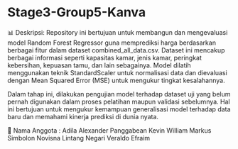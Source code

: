 # Stage3-Group5-Kanva
📊 Deskripsi: Repository ini bertujuan untuk membangun dan mengevaluasi model Random Forest Regressor guna memprediksi harga berdasarkan berbagai fitur dalam dataset combined_all_data.csv. Dataset ini mencakup berbagai informasi seperti kapasitas kamar, jenis kamar, peringkat kebersihan, kepuasan tamu, dan lain sebagainya. Model dilatih menggunakan teknik StandardScaler untuk normalisasi data dan dievaluasi dengan Mean Squared Error (MSE) untuk mengukur tingkat kesalahannya.

Dalam tahap ini, dilakukan pengujian model terhadap dataset uji yang belum pernah digunakan dalam proses pelatihan maupun validasi sebelumnya. Hal ini bertujuan untuk mengukur kemampuan generalisasi model terhadap data baru dan memahami kinerja prediksi di dunia nyata.

🚀 Nama Anggota :
Adila
Alexander Panggabean
Kevin William Markus Simbolon
Novisna Lintang Negari
Veraldo Efraim
